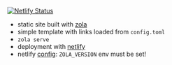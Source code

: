 [![Netlify Status](https://api.netlify.com/api/v1/badges/c82d64e5-62e4-476e-a0fc-3b5ea2069c0b/deploy-status)](http://byronhambly.com)

- static site built with [zola](https://getzola.org)
- simple template with links loaded from `config.toml`
- `zola serve`
- deployment with [netlify](https://netlify.com)
- netlify [config](https://www.getzola.org/documentation/deployment/netlify/#automatic-deploys): `ZOLA_VERSION` env must be set!
